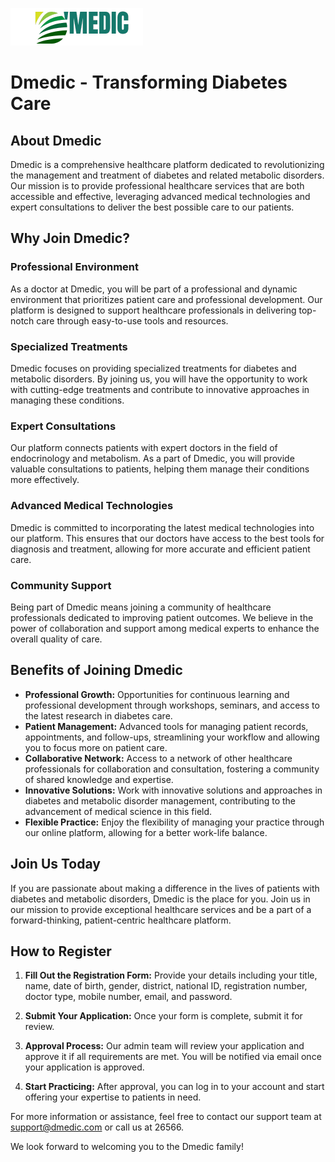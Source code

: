 
![Dmedic Logo](images/Dmedic.png)

# Dmedic - Transforming Diabetes Care

## About Dmedic

Dmedic is a comprehensive healthcare platform dedicated to revolutionizing the management and treatment of diabetes and related metabolic disorders. Our mission is to provide professional healthcare services that are both accessible and effective, leveraging advanced medical technologies and expert consultations to deliver the best possible care to our patients.

## Why Join Dmedic?

### Professional Environment

As a doctor at Dmedic, you will be part of a professional and dynamic environment that prioritizes patient care and professional development. Our platform is designed to support healthcare professionals in delivering top-notch care through easy-to-use tools and resources.

### Specialized Treatments

Dmedic focuses on providing specialized treatments for diabetes and metabolic disorders. By joining us, you will have the opportunity to work with cutting-edge treatments and contribute to innovative approaches in managing these conditions.

### Expert Consultations

Our platform connects patients with expert doctors in the field of endocrinology and metabolism. As a part of Dmedic, you will provide valuable consultations to patients, helping them manage their conditions more effectively.

### Advanced Medical Technologies

Dmedic is committed to incorporating the latest medical technologies into our platform. This ensures that our doctors have access to the best tools for diagnosis and treatment, allowing for more accurate and efficient patient care.

### Community Support

Being part of Dmedic means joining a community of healthcare professionals dedicated to improving patient outcomes. We believe in the power of collaboration and support among medical experts to enhance the overall quality of care.

## Benefits of Joining Dmedic

- **Professional Growth:** Opportunities for continuous learning and professional development through workshops, seminars, and access to the latest research in diabetes care.
- **Patient Management:** Advanced tools for managing patient records, appointments, and follow-ups, streamlining your workflow and allowing you to focus more on patient care.
- **Collaborative Network:** Access to a network of other healthcare professionals for collaboration and consultation, fostering a community of shared knowledge and expertise.
- **Innovative Solutions:** Work with innovative solutions and approaches in diabetes and metabolic disorder management, contributing to the advancement of medical science in this field.
- **Flexible Practice:** Enjoy the flexibility of managing your practice through our online platform, allowing for a better work-life balance.

## Join Us Today

If you are passionate about making a difference in the lives of patients with diabetes and metabolic disorders, Dmedic is the place for you. Join us in our mission to provide exceptional healthcare services and be a part of a forward-thinking, patient-centric healthcare platform.

## How to Register

1. **Fill Out the Registration Form:** Provide your details including your title, name, date of birth, gender, district, national ID, registration number, doctor type, mobile number, email, and password.
   
2. **Submit Your Application:** Once your form is complete, submit it for review.
   
3. **Approval Process:** Our admin team will review your application and approve it if all requirements are met. You will be notified via email once your application is approved.
   
4. **Start Practicing:** After approval, you can log in to your account and start offering your expertise to patients in need.

For more information or assistance, feel free to contact our support team at [support@dmedic.com](mailto:support@dmedic.com) or call us at 26566.

We look forward to welcoming you to the Dmedic family!
